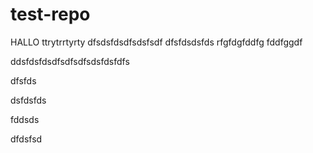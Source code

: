 # test-repo

HALLO
ttrytrrtyrty
dfsdsfdsdfsdsfsdf
dfsfdsdsfds
rfgfdgfddfg
fddfggdf


ddsfdsfdsdfsdfsdfsdsfdsfdfs


dfsfds


dsfdsfds


fddsds


dfdsfsd
